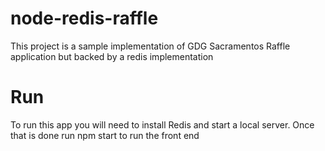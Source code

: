 # node-redis-raffle #
This project is a sample implementation of GDG Sacramentos Raffle application but backed by a redis implementation

# Run #
To run this app you will need to install Redis and start a local server. Once that is done run npm start to run the front end 
